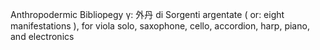 Anthropodermic Bibliopegy γ: 外丹 di Sorgenti argentate ( or: eight manifestations ), for viola solo, saxophone, cello, accordion, harp, piano, and electronics
